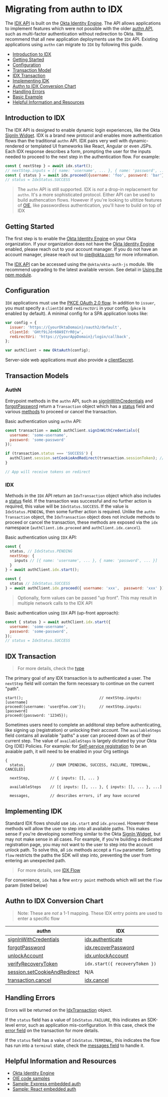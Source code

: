 <!-- omit in toc -->
# Migrating from authn to IDX

The [IDX API](./idx.md) is built on the [Okta Identity Engine](https://developer.okta.com/docs/concepts/ie-intro/). The API allows applications to implement features which were not possible with the older [authn API](./authn.md), such as multi-factor authentication without redirection to Okta. We recommend that all new application deployments use the `IDX` API. Existing applications using `authn` can migrate to `IDX` by following this guide.

- [Introduction to IDX](#introduction-to-idx)
- [Getting Started](#getting-started)
- [Configuration](#configuration)
- [Transaction Model](#transaction-model)
- [IDX Transaction](#idx-transaction)
- [Implementing IDK](#implementing-idk)
- [Authn to IDX Conversion Chart](#authn-to-idx-conversion-chart)
- [Handling Errors](#handling-errors)
- [Basic Example](#basic-example)
- [Helpful Information and Resources](#helpful-information-and-resources)

## Introduction to IDX

The IDX API is designed to enable dynamic login experiences, like the Okta [SignIn Widget](#https://github.com/okta/okta-signin-widget). IDX is a brand new protocol and enables more authentication flows than the traditional `authn` API. IDX pairs very well with dynamic-rendered or templated UI frameworks like React, Angular or even JSPs. Each IDX response describes a form, prompting the user for the inputs needed to proceed to the next step in the authentication flow. For example:

```javascript
const { nextStep } = await idx.start();
// nextStep.inputs = [{ name: 'username', ... }, { name: 'password', ... }]
const { status } = await idx.proceed({username: 'foo', password: 'bar'});
// status = IdxStatus.SUCCESS
```
  
> The `authn` API is still supported. IDX is _not_ a drop-in replacement for `authn`. It's a more sophisticated protocol. Either API can be used to build authencation flows. However if you're looking to ultitize features of [OIE](https://developer.okta.com/docs/concepts/ie-intro/), like passwordless authentication, you'll have to build on top of IDX

## Getting Started

The first step is to enable the [Okta Identity Engine](https://developer.okta.com/docs/concepts/ie-intro/) on your Okta organization. If your organization does not have the [Okta Identity Engine](https://developer.okta.com/docs/concepts/ie-intro/) enabled, please reach out to your account manager. If you do not have an account manager, please reach out to oie@okta.com for more information.

The [IDX API](./idx.md) can be accessed using the `@okta/okta-auth-js` module. We recommend upgrading to the latest available version. See detail in [Using the npm module](../README.md#using-the-npm-module).

## Configuration

`IDX` applications must use the [PKCE OAuth 2.0 flow](../README.md#pkce-oauth-20-flow). In addition to `issuer`, you must specify a `clientId` and `redirectUri` in your config. (`pkce` is enabled by default). A minimal config for a SPA application looks like:

```javascript
var config = {
  issuer: 'https://{yourOktaDomain}/oauth2/default',
  clientId: 'GHtf9iJdr60A9IYrR0jw',
  redirectUri: 'https://{yourAppDomain}/login/callback',
};

var authClient = new OktaAuth(config);
```

Server-side web applications must also provide a [clientSecret](../README.md#clientsecret).

## Transaction Models

### AuthN

Entrypoint methods in the `authn` API, such as [signInWithCredentials](authn.md#signinwithcredentialsoptions) and [forgotPassword](authn.md#forgotpasswordoptions) return a `Transaction` object which has a [status](authn.md#transactionstatus) field and various [methods](authn.md#common-methods) to proceed or cancel the transaction.

Basic authentication using `authn` API:

```javascript
const transaction = await authClient.signInWithCredentials({
  username: 'some-username',
  password: 'some-password'
});

if (transaction.status === 'SUCCESS') {
  authClient.session.setCookieAndRedirect(transaction.sessionToken); // Sets a cookie on redirect
}

// App will receive tokens on redirect
```
### IDX

Methods in the `IDX` API return an `IdxTransaction` object which also includes a [status](idx.md#status) field. If the transaction was successful and no further action is required, this value will be `IdxStatus.SUCCESS`. If the value is `IdxStatus.PENDING`, then some further action is required. Unlike the `authn` `Transaction` object, the `IdxTransaction` object does not include methods to proceed or cancel the transaction, these methods are exposed via the `idx` namespace (`authClient.idx.proceed` and `authClient.idx.cancel`). 

Basic authentication using `IDX` API:
```javascript
const { 
  status, // IdxStatus.PENDING
  nextStep: { 
    inputs // [{ name: 'username', ... }, { name: 'password', ... }]
  }
} = await authClient.idx.start();

const { 
  status // IdxStatus.SUCCESS
} = await authClient.idx.proceed({ username: 'xxx',  password: 'xxx' });
```

 > Optionally, form values can be passed "up front". This may result in multiple network calls to the IDX API

Basic authentication using `IDX` API (up-front approach):

```javascript
const { status } = await authClient.idx.start({ 
  username: 'some-username',
  password: 'some-password',
});
// status = IdxStatus.SUCCESS
```

## IDX Transaction
> For more details, check the [type](https://github.com/okta/okta-auth-js/blob/master/lib/idx/types/api.ts#L95)

The primary goal of any IDX transaction is to authenticated a user. The `nextStep` field will contain the form necessary to continue on the current "path".

```
start();                                  // nextStep.inputs: [username]
proceed({username: 'user@foo.com'});      // nextStep.inputs: [password]
proceed({password: '12345});
```

Sometimes users need to complete an additonal step before authenticating, like signing up (registration) or unlocking their account. The `availableSteps` field contains all available "paths" a user can proceed down as of their current step. The value of `availableSteps` is largely dictated by your Okta Org (OIE) Policies. For example: for [Self-service registration](https://help.okta.com/oie/en-us/Content/Topics/identity-engine/policies/about-ssr.htm) to be an avaiable path, it will need to be enabled in your Org settings

```javscript
{
  status,           // ENUM [PENDING, SUCCESS, FAILURE, TERMINAL, CANCELED]

  nextStep,         // { inputs: [], ... }

  availableSteps    // [{ inputs: [], ... }, { inputs: [], ... }, ...]

  messages,         // describes errors, if any have occured
```

## Implementing IDK

Standard IDX flows should use `idx.start` and `idx.proceed`. However these methods will allow the user to step into all available paths. This makes sense if you're developing something similar to the Okta [SignIn Widget](#https://github.com/okta/okta-signin-widget), but may not make sense in all cases. For example, if you're building a dedicated registration page, you may not want to the user to step into the account unlock path. To solve this, all `idx` methods accept a `flow` parameter. Setting `flow` restricts the paths the SDK will step into, preventing the user from entering an unexpected path.

> For more details, see [IDX Flow](./idx.md#flow)

For convenience, `idx` has a few `entry point` methods which will set the `flow` param (listed below)

## Authn to IDX Conversion Chart

> Note: These are _not_ a 1-1 mapping. These IDX entry points are used to enter a specific flow

| authn | IDX |
| ----  | ---- |
| [signInWithCredentials](#signinwithcredentialsoptions) | [idx.authenticate](idx.md#idxauthenticate) |
| [forgotPassword](#forgotpasswordoptions) | [idx.recoverPassword](#idxrecoverpassword) |
| [unlockAccount](#unlockaccountoptions) | [idx.unlockAccount](idx.md#idxunlockaccount) | [idx.recoverPassword](#idxrecoverpassword)  |
| [verifyRecoveryToken](#verifyrecoverytokenoptions) | `idx.start({ recoveryToken })` |
| [session.setCookieAndRedirect](#sessionsetcookieandredirectsessiontoken-redirecturi) | N/A |
| [transaction.cancel](#cancel) | [idx.cancel](#idxcancel) |

## Handling Errors

Errors will be returned on the [IdxTransaction](idx.md#response) object.

If the `status` field has a value of `IdxStatus.FAILURE`, this indicates an SDK-level error, such as application mis-configuration. In this case, check the [error field](idx.md#error) on the transaction for more details.

If the `status` field has a value of `IdxStatus.TERMINAL`, this indicates the flow has run into a `terminal` state, check the [messages field](idx.md#messages) to handle it.

## Helpful Information and Resources

- [Okta Identity Engine](https://developer.okta.com/docs/concepts/ie-intro/)
- [OIE code samples](https://developer.okta.com/code/oie/)
- [Sample: Express embedded auth](../samples/generated/express-embedded-auth-with-sdk/)
- [Sample: React embedded auth](../samples/generated/react-embedded-auth-with-sdk/)
